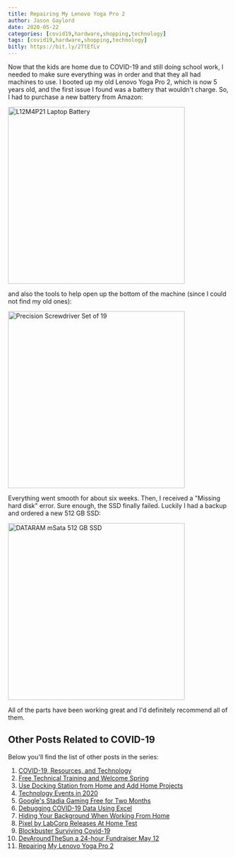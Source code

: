 ```yaml
---
title: Repairing My Lenovo Yoga Pro 2
author: Jason Gaylord
date: 2020-05-22
categories: [covid19,hardware,shopping,technology]
tags: [covid19,hardware,shopping,technology]
bitly: https://bit.ly/2TtEfLv
---
```


Now that the kids are home due to COVID-19 and still doing school work, I needed to make sure everything was in order and that they all had machines to use. I booted up my old Lenovo Yoga Pro 2, which is now 5 years old, and the first issue I found was a battery that wouldn't charge. So, I had to purchase a new battery from Amazon:

<a href="https://amzn.to/2zcj5ea"><img src="https://cdn.jasongaylord.com/images/2020/05/22/battery.jpg" alt="L12M4P21 Laptop Battery" style="width:400px" /></a>

and also the tools to help open up the bottom of the machine (since I could not find my old ones):

<a href="https://amzn.to/2znD5dA"><img src="https://cdn.jasongaylord.com/images/2020/05/22/tools.jpg" alt="Precision Screwdriver Set of 19" style="width:400px" /></a>

Everything went smooth for about six weeks. Then, I received a "Missing hard disk" error. Sure enough, the SSD finally failed. Luckily I had a backup and ordered a new 512 GB SSD:

<a href="https://amzn.to/2LPUVIU"><img src="https://cdn.jasongaylord.com/images/2020/05/22/ssd.jpg" alt="DATARAM mSata 512 GB SSD" style="width:400px" /></a>

All of the parts have been working great and I'd definitely recommend all of them.

## Other Posts Related to COVID-19
Below you'll find the list of other posts in the series:

1. [COVID-19, Resources, and Technology](https://jasong.us/2wgSBqo)
2. [Free Technical Training and Welcome Spring](https://jasong.us/2XeHw3W)
3. [Use Docking Station from Home and Add Home Projects](https://jasong.us/3bRuoWK)
4. [Technology Events in 2020](https://jasong.us/2wvKshS)
5. [Google's Stadia Gaming Free for Two Months](https://jasong.us/3a9Rne9)
6. [Debugging COVID-19 Data Using Excel](https://jasong.us/2K5BhHV)
7. [Hiding Your Background When Working From Home](https://jasong.us/3enL8XE)
8. [Pixel by LabCorp Releases At Home Test](https://jasong.us/2xVsplI)
9. [Blockbuster Surviving Covid-19](https://jasong.us/2YduAvE)
10. [DevAroundTheSun a 24-hour Fundraiser May 12](https://jasong.us/2VWxxzm)
11. [Repairing My Lenovo Yoga Pro 2](https://bit.ly/2TtEfLv)